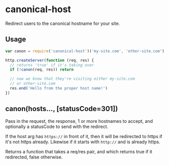 # canonical-host

Redirect users to the canonical hostname for your site.

## Usage

```javascript
var canon = require('canonical-host')('my-site.com', 'other-site.com')

http.createServer(function (req, res) {
  // returns 'true' if it's taking over
  if (!canon(req, res)) return

  // now we know that they're visiting either my-site.com
  // or other-site.com
  res.end('Hello from the proper host name!')
})
```

## canon(hosts..., [statusCode=301])

Pass in the request, the response, 1 or more hostnames to accept,
and optionally a statusCode to send with the redirect.

If the host arg has `https://` in front of it, then it will be
redirected to https if it's not https already.  Likewise if it starts
with `http://` and is already https.

Returns a function that takes a req/res pair, and which returns
true if it redirected, false otherwise.
